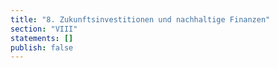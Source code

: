 ```yaml
---
title: "8. Zukunftsinvestitionen und nachhaltige Finanzen"
section: "VIII"
statements: []
publish: false
---
```


